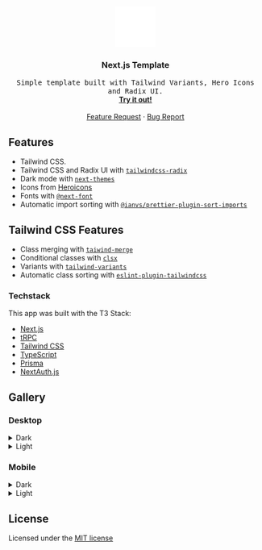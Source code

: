 <p align='center'>
  <a href='https://github.com/codingcodax/slug'>
    <img src='./.github/assets/logo.png' width='80' height='80' />
  </a>

  <h3 align='center'>Next.js Template</h3>

  <p align='center'>
    <samp>Simple template built with Tailwind Variants, Hero Icons and Radix UI.</samp>
    <br />
    <a href='https://github.com/codingcodax/next-template/generate' rel='noopener noreferrer' target='_blank'><strong>Try it out!</strong></a>
    <br />
    <br />
    <a href='https://github.com/codingcodax/slug/next-template/'>Feature Request</a>
    ·
    <a href='https://github.com/codingcodax/next-template/issues/'>Bug Report</a>
  </p>
</p>

## Features

- Tailwind CSS.
- Tailwind CSS and Radix UI with [`tailwindcss-radix`](https://github.com/ecklf/tailwindcss-radix)
- Dark mode with [`next-themes`](https://github.com/pacocoursey/next-themes)
- Icons from [Heroicons](https://heroicons.com/)
- Fonts with [`@next-font`](https://nextjs.org/docs/api-reference/next/font)
- Automatic import sorting with [`@ianvs/prettier-plugin-sort-imports`](https://github.com/IanVS/prettier-plugin-sort-imports)

## Tailwind CSS Features

- Class merging with [`taiwind-merge`](https://github.com/dcastil/tailwind-merge)
- Conditional classes with [`clsx`](https://github.com/lukeed/clsx)
- Variants with [`tailwind-variants`](https://www.tailwind-variants.org/)
- Automatic class sorting with [`eslint-plugin-tailwindcss`](https://github.com/francoismassart/eslint-plugin-tailwindcss)

### Techstack

This app was built with the T3 Stack:

- [Next.js](https://nextjs.org)
- [tRPC](https://trpc.io)
- [Tailwind CSS](https://tailwindcss.com)
- [TypeScript](https://typescriptlang.org)
- [Prisma](https://prisma.io)
- [NextAuth.js](https://next-auth.js.org)

## Gallery

### Desktop

<details>
  <summary>Dark</summary>
  <img src='./.github/assets/desktop-preview-dark.png' width='600' />
</details>

<details>
  <summary>Light</summary>
  <img src='./.github/assets/desktop-preview-light.png' width='600' />
</details>

### Mobile

<details>
  <summary>Dark</summary>
  <img src='./.github/assets/mobile-preview-dark.png' width='300' />
</details>

<details>
  <summary>Light</summary>
  <img src='./.github/assets/mobile-preview-light.png' width='300' />
</details>

## License

Licensed under the [MIT license](./LICENSE.md)
